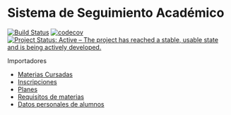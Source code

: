 # Sistema de Seguimiento Académico
[![Build Status](https://travis-ci.org/nachoyegro/sadi-alumnos.svg?branch=master)](https://travis-ci.org/nachoyegro/seguimiento-academico)
[![codecov](https://codecov.io/gh/nachoyegro/sadi-alumnos/branch/master/graph/badge.svg)](https://codecov.io/gh/nachoyegro/seguimiento-academico)
[![Project Status: Active – The project has reached a stable, usable state and is being actively developed.](https://www.repostatus.org/badges/latest/active.svg)](https://www.repostatus.org/#active)



Importadores

- [Materias Cursadas](alumnos/docs/md/IMPORTADOR_MATERIAS_CURSADAS.md)
- [Inscripciones](alumnos/docs/md/IMPORTADOR_INSCRIPCIONES.md)
- [Planes](alumnos/docs/md/IMPORTADOR_PLANES.md)
- [Requisitos de materias](alumnos/docs/md/IMPORTADOR_REQUISITOS.md)
- [Datos personales de alumnos](alumnos/docs/md/IMPORTADOR_DATOS_PERSONALES.md)

